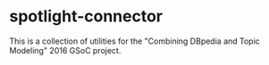 # spotlight-connector

This is a collection of utilities for the "Combining DBpedia and Topic Modeling" 2016 GSoC project.
